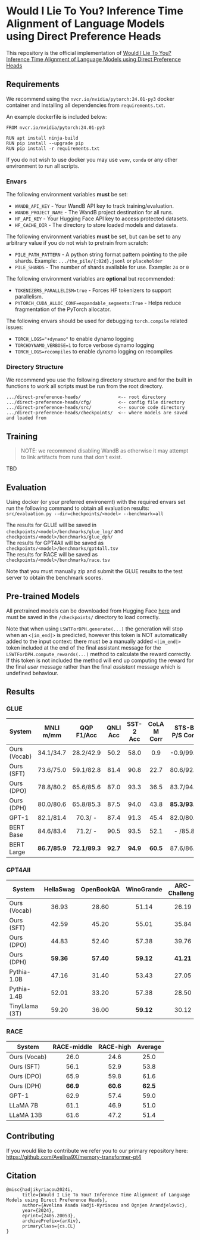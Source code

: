 # Would I Lie To You? Inference Time Alignment of Language Models using Direct Preference Heads

This repository is the official implementation of [Would I Lie To You? Inference Time Alignment of Language Models using Direct Preference Heads](https://arxiv.org/abs/2405.20053)

## Requirements

We recommend using the `nvcr.io/nvidia/pytorch:24.01-py3` docker container and installing all dependencies from `requirements.txt`.

An example dockerfile is included below:

```docker
FROM nvcr.io/nvidia/pytorch:24.01-py3

RUN apt install ninja-build
RUN pip install --upgrade pip
RUN pip install -r requirements.txt
```

If you do not wish to use docker you may use `venv`, `conda` or any other environment to run all scripts.

### Envars
The following environment variables **must** be set:
- `WANDB_API_KEY` - Your WandB API key to track training/evaluation.
- `WANDB_PROJECT_NAME` - The WandB project destination for all runs.
- `HF_API_KEY` - Your Hugging Face API key to access protected datasets.
- `HF_CACHE_DIR` - The directory to store loaded models and datasets.

The following environment variables **must** be set, but can be set to any arbitrary value if you do not wish to pretrain from scratch:
- `PILE_PATH_PATTERN` - A python string format pattern pointing to the pile shards. Example: `.../the_pile/{:02d}.jsonl` or `placeholder`
- `PILE_SHARDS` - The number of shards available for use. Example: `24` or `0`

The following environment variables are **optional** but recommended:
- `TOKENIZERS_PARALLELISM=true` - Forces HF tokenizers to support parallelism.
- `PYTORCH_CUDA_ALLOC_CONF=expandable_segments:True` - Helps reduce fragmentation of the PyTorch allocator.

The following envars should be used for debugging `torch.compile` related issues:
- `TORCH_LOGS="+dynamo"` to enable dynamo logging
- `TORCHDYNAMO_VERBOSE=1` to force verbose dynamo logging
- `TORCH_LOGS=recompiles` to enable dynamo logging on recompiles

### Directory Structure
We recommend you use the following directory structure and for the built in functions to work all scripts must be run from the root directory.

```
.../direct-preference-heads/              <-- root directory
.../direct-preference-heads/cfg/          <-- config file directory
.../direct-preference-heads/src/          <-- source code directory
.../direct-preference-heads/checkpoints/  <-- where models are saved and loaded from
```

## Training

> NOTE: we recommend disabling WandB as otherwise it may attempt to link artifacts from runs that don't exist.

TBD

## Evaluation

Using docker (or your preferred environemt) with the required envars set run the following command to obtain all evaluation results:    
`src/evaluation.py --dir=checkpoints/<model> --benchmark=all`

The results for GLUE will be saved in `checkpoints/<model>/benchmarks/glue_log/` and `checkpoints/<model>/benchmarks/glue_dph/`   
The results for GPT4All will be saved as `checkpoints/<model>/benchmarks/gpt4all.tsv`    
The results for RACE will be saved as `checkpoints/<model>/benchmarks/race.tsv`    

Note that you must manually zip and submit the GLUE results to the test server to obtain the benchmark scores.

## Pre-trained Models

All pretrained models can be downloaded from Hugging Face [here](https://huggingface.co/collections/Avelina/direct-preference-heads-preprint-6612d8a6fa3843352943fd43) and must be saved in the `/checkpoints/` directory to load correctly.

Note that when using `LSWTForDPH.generate(...)` the generation will stop when an `<|im_end|>` is predicted, however this token is NOT automatically added to the input context: there must be a manually added `<|im_end|>` token included at the end of the final assistant message for the `LSWTForDPH.compute_rewards(...)` method to calculate the reward correctly. If this token is not included the method will end up computing the reward for the final *user* message rather than the final *assistant* message which is undefined behaviour. 

## Results

### GLUE
| System | MNLI<br>m/mm | QQP<br>F1/Acc | QNLI<br>Acc | SST-2<br>Acc | CoLA<br>M Corr | STS-B<br>P/S Corr | MRPC<br>F1/Acc | RTE<br>Acc | Score<br>(-WNLI) | WNLI<br>Acc | Score<br>(+WNLI) |
| --- | :-: | :-: | :-: | :-: | :-: | :-: | :-: | :-: | :-: | :-: | :-: |
| Ours (Vocab) | 34.1/34.7 | 28.2/42.9 | 50.2 | 58.0 |  0.9 | -0.9/99.2 | 69.4/57.4 | 50.9 | 42.8 | 34.9 | 41.9 |
| Ours (SFT)   | 73.6/75.0 | 59.1/82.8 | 81.4 | 90.8 | 22.7 | 80.6/92.4 | 80.6/75.2 | 71.4 | 72.0 | 38.4 | 68.2 |
| Ours (DPO)   | 78.8/80.2 | 65.6/85.6 | 87.0 | 93.3 | 36.5 | 83.7/94.4 | 83.9/79.1 | 73.9 | 77.0 | 37.7 | 72.7 |
| Ours (DPH)   | 80.0/80.6 | 65.8/85.3 | 87.5 | 94.0 | 43.8 | **85.3/93.0** | 85.5/80.2 | **75.3** | 78.6 | 46.6 | 75.0 |
| GPT-1        | 82.1/81.4 | 70.3/  -  | 87.4 | 91.3 | 45.4 | 82.0/80.0 | 82.3/  -  | 56.0 | -    | -    | 72.8 |
| BERT Base    | 84.6/83.4 | 71.2/  -  | 90.5 | 93.5 | 52.1 | -  /85.8  | 88.9/  -  | 66.4 | -    | -    | 78.3 |
| BERT Large   | **86.7/85.9** | **72.1/89.3** | **92.7** | **94.9** | **60.5** | 87.6/86.5 | **89.3/85.4** | 70.1 | **82.5** | **65.1** | **80.5** |

### GPT4All
| System | HellaSwag | OpenBookQA | WinoGrande | ARC-Challenge | ARC-Easy | BoolQ | PIQA | Average |
| --- | :-: | :-: | :-: | :-: | :-: | :-: | :-: | :-: |
| Ours (Vocab)   | 36.93 | 28.60 | 51.14 | 26.19 | 25.67 | 61.25 | 65.39 | 42.17 |
| Ours (SFT)     | 42.59 | 45.20 | 55.01 | 35.84 | 47.01 | 76.24 | 69.37 | 53.04 |
| Ours (DPO)     | 44.83 | 52.40 | 57.38 | 39.76 | 53.54 | **79.08** | 72.36 | 57.05 |
| Ours (DPH)     | **59.36** | **57.40** | **59.12** | **41.21** | **56.82** | 78.81 | 68.77 | **60.21** |
| Pythia-1.0B    | 47.16 | 31.40 | 53.43 | 27.05 | 48.99 | 60.83 | 69.21 | 48.30 |
| Pythia-1.4B    | 52.01 | 33.20 | 57.38 | 28.50 | 54.00 | 63.27 | 70.95 | 51.33 |
| TinyLlama (3T) | 59.20 | 36.00 | **59.12** | 30.12 | 55.25 | 57.83 | **73.29** | 52.99 |

### RACE

| System | RACE-middle | RACE-high | Average |
| --- | :-: | :-: | :-: |
| Ours (Vocab)   | 26.0 | 24.6 | 25.0 |
| Ours (SFT)     | 56.1 | 52.9 | 53.8 |
| Ours (DPO)     | 65.9 | 59.8 | 61.6 |
| Ours (DPH)     | **66.9** | **60.6** | **62.5** |
| GPT-1          | 62.9 | 57.4 | 59.0 |
| LLaMA 7B       | 61.1 | 46.9 | 51.0 |
| LLaMA 13B      | 61.6 | 47.2 | 51.4 |


## Contributing

If you would like to contribute we refer you to our primary repository here: https://github.com/Avelina9X/memory-transformer-pt4

## Citation
```
@misc{hadjikyriacou2024i,
      title={Would I Lie To You? Inference Time Alignment of Language Models using Direct Preference Heads}, 
      author={Avelina Asada Hadji-Kyriacou and Ognjen Arandjelovic},
      year={2024},
      eprint={2405.20053},
      archivePrefix={arXiv},
      primaryClass={cs.CL}
}
```
